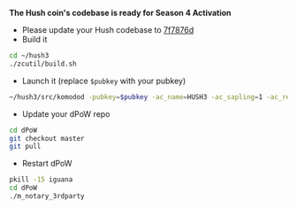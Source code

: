 **The Hush coin's codebase is ready for Season 4 Activation**

- Please update your Hush codebase to [7f7876d](https://github.com/MyHush/hush3/tree/7f7876d2084daebc89b1914c870fa407c4fbef4e)
- Build it

```bash
cd ~/hush3
./zcutil/build.sh
```

- Launch it (replace `$pubkey` with your pubkey)

```bash
~/hush3/src/komodod -pubkey=$pubkey -ac_name=HUSH3 -ac_sapling=1 -ac_reward=0,1125000000,562500000 -ac_halving=129,340000,840000 -ac_end=128,340000,5422111 -ac_eras=3 -ac_blocktime=150 -ac_cc=2 -ac_ccenable=228,234,235,236,241 -ac_founders=1 -ac_supply=6178674 -ac_perc=11111111 -clientname=GoldenSandtrout -addnode=188.165.212.101 -addnode=136.243.227.142 -addnode=5.9.224.250 -ac_cclib=hush3 -ac_script=76a9145eb10cf64f2bab1b457f1f25e658526155928fac88ac &
```

- Update your dPoW repo

```bash
cd dPoW
git checkout master
git pull
```

- Restart dPoW

```bash
pkill -15 iguana
cd dPoW
./m_notary_3rdparty
```